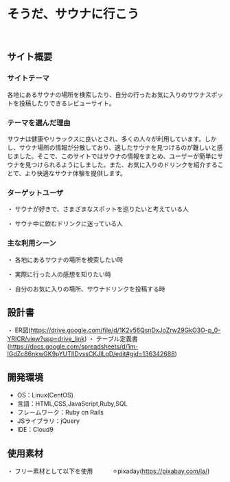 # そうだ、サウナに行こう
​
## サイト概要
### サイトテーマ
各地にあるサウナの場所を検索したり、自分の行ったお気に入りのサウナスポットを投稿したりできるレビューサイト。
​
### テーマを選んだ理由
サウナは健康やリラックスに良いとされ、多くの人々が利用しています。しかし、サウナ場所の情報が分散しており、適したサウナを見つけるのが難しいと感じました。そこで、このサイトではサウナの情報をまとめ、ユーザーが簡単にサウナを見つけられるようにしました。また、お気に入りのドリンクを紹介することで、より快適なサウナ体験を提供します。
​
### ターゲットユーザ
・ サウナが好きで、さまざまなスポットを巡りたいと考えている人

・ サウナ中に飲むドリンクに迷っている人

### 主な利用シーン
・ 各地にあるサウナの場所を検索したい時

・ 実際に行った人の感想を知りたい時

・ 自分のお気に入りの場所、サウナドリンクを投稿する時
​
## 設計書
・ ER図(https://drive.google.com/file/d/1K2v56QsnDxJoZrw29GkO3O-p_0-YRlCR/view?usp=drive_link)
・ テーブル定義書(https://docs.google.com/spreadsheets/d/1m-IGdZc86nkwGK9pYUTIIDyssCKJILqD/edit#gid=136342688)
​
## 開発環境
- OS：Linux(CentOS)
- 言語：HTML,CSS,JavaScript,Ruby,SQL
- フレームワーク：Ruby on Rails
- JSライブラリ：jQuery
- IDE：Cloud9
​
## 使用素材
・ フリー素材として以下を使用
　　　⚪︎pixaday(https://pixabay.com/ja/)
